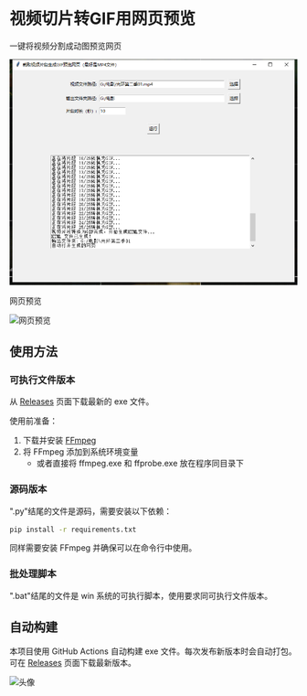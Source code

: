 # 视频切片转GIF用网页预览

一键将视频分割成动图预览网页

![界面预览](01.png)

网页预览

![网页预览](02.gif)

## 使用方法

### 可执行文件版本
从 [Releases](../../releases) 页面下载最新的 exe 文件。

使用前准备：
1. 下载并安装 [FFmpeg](https://github.com/BtbN/FFmpeg-Builds/releases)
2. 将 FFmpeg 添加到系统环境变量
   - 或者直接将 ffmpeg.exe 和 ffprobe.exe 放在程序同目录下

### 源码版本
".py"结尾的文件是源码，需要安装以下依赖：
```bash
pip install -r requirements.txt
```

同样需要安装 FFmpeg 并确保可以在命令行中使用。

### 批处理脚本
".bat"结尾的文件是 win 系统的可执行脚本，使用要求同可执行文件版本。

## 自动构建
本项目使用 GitHub Actions 自动构建 exe 文件。每次发布新版本时会自动打包。
可在 [Releases](../../releases) 页面下载最新版本。

![头像](https://avatars.githubusercontent.com/u/11767608?v=4)
```

